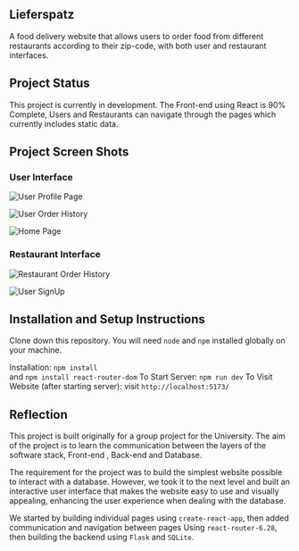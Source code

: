 ## Lieferspatz

A food delivery website that allows users to order food from different restaurants according to their zip-code, with both user and restaurant interfaces.


## Project Status

This project is currently in development. The Front-end using React is 90% Complete, Users and Restaurants can navigate through the pages which currently includes static data.

## Project Screen Shots

### User Interface
![User Profile Page](https://github.com/user-attachments/assets/a57e62bf-05e2-4c4e-85dd-2b2ebb9168f5)

![User Order History](https://github.com/user-attachments/assets/2d907b02-b9d9-483e-a9bd-a25744e9144d)

![Home Page](https://github.com/user-attachments/assets/13262c91-e3a7-4334-a889-d60a41e51788)


### Restaurant Interface

![Restaurant Order History](https://github.com/user-attachments/assets/301d4d10-90ba-409b-9889-770bf58820f2)

![User SignUp](https://github.com/user-attachments/assets/451d00fb-fe87-4f57-90ec-28c86139386f)

## Installation and Setup Instructions

Clone down this repository. You will need `node` and `npm` installed globally on your machine.  

Installation:
`npm install`  
and
`npm install react-router-dom`
To Start Server:
`npm run dev`
To Visit Website (after starting server):
visit `http://localhost:5173/`

## Reflection

This project is built originally for a group project for the University. The aim of the project is to learn the communication between the layers of the software stack, Front-end , Back-end and Database.

The requirement for the project was to build the simplest website possible to interact with a database. However, we took it to the next level and built an interactive user interface that makes the website easy to use and visually appealing, enhancing the user experience when dealing with the database.

We started by building individual pages using `create-react-app`, then added communication and navigation between pages Using `react-router-6.28`, then building the backend using `Flask` and `SQLite`.
